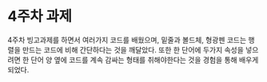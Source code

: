 <!DOCTYPE html>
<html lang="en">

<head>
  <meta charset="UTF-8">
  <title>Title</title>
</head>

  <body>
    <h1>4주차 과제</h1>
    <p> 4주차 빙고과제를 하면서 여러가지 코드를 배웠으며, 밑줄과 볼드체, 형광펜 코드는 행렬을 만드는 코드에 비해 간단하다는 것을 깨달았다. 또한 한 단어에 두가지 속성을 넣으려면 한 단어 양 옆에 코드를 계속 감싸는 형태를 취해야한다는 것을 경험을 통해 배우게 되었다. </p>
  </body>

</html>